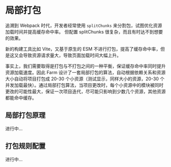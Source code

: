 # 局部打包
追溯到 Webpack 时代，开发者经常使用 `splitChunks` 来分割包，试图优化资源加载时间并提高缓存命中率。 但配置 splitChunks 很复杂，而且有时达不到想要的效果。

新的构建工具比如 Vite，又基于原生的 ESM 不进行打包，提高了缓存命中率，但是这又会导致资源请求量大，导致页面加载时间大幅上升。

事实上，我们需要取得是打包与不打包之间的一种平衡，保证缓存命中率同时提升资源加载速度。因此 Farm 设计了一套局部打包的算法，自动根据依赖关系和资源大小自动将项目打包成 20-30 个小资源（测试显示，同样大小的资源，20-30 个并发加载最快）。通过局部打包算法，当项目更改时，每个小资源中的模块被同时更改的可能性最大，保证一次项目迭代，尽可能只影响到少数几个资源，其他资源都能命中缓存。

## 局部打包原理
进行中...


## 打包规则配置
进行中...